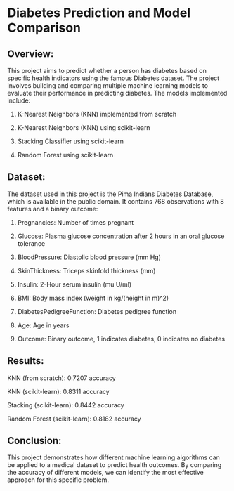 # Diabetes Prediction and Model Comparison

## Overview:
This project aims to predict whether a person has diabetes based on specific health indicators using the famous Diabetes dataset. The project involves building and comparing multiple machine learning models to evaluate their performance in predicting diabetes. The models implemented include:

1. K-Nearest Neighbors (KNN) implemented from scratch

2. K-Nearest Neighbors (KNN) using scikit-learn

3. Stacking Classifier using scikit-learn

4. Random Forest using scikit-learn

## Dataset:
 The dataset used in this project is the Pima Indians Diabetes Database, which is available in the public domain. It contains 768 observations with 8 features and a binary outcome:

1. Pregnancies: Number of times pregnant

2. Glucose: Plasma glucose concentration after 2 hours in an oral glucose tolerance 

3. BloodPressure: Diastolic blood pressure (mm Hg)
  
4. SkinThickness: Triceps skinfold thickness (mm)
   
5. Insulin: 2-Hour serum insulin (mu U/ml)

6. BMI: Body mass index (weight in kg/(height in m)^2)

7. DiabetesPedigreeFunction: Diabetes pedigree function

8. Age: Age in years

9. Outcome: Binary outcome, 1 indicates diabetes, 0 indicates no diabetes

## Results:

KNN (from scratch): 0.7207 accuracy

KNN (scikit-learn): 0.8311 accuracy

Stacking (scikit-learn): 0.8442 accuracy

Random Forest (scikit-learn): 0.8182 accuracy

## Conclusion:
This project demonstrates how different machine learning algorithms can be applied to a medical dataset to predict health outcomes. By comparing the accuracy of different models, we can identify the most effective approach for this specific problem.

